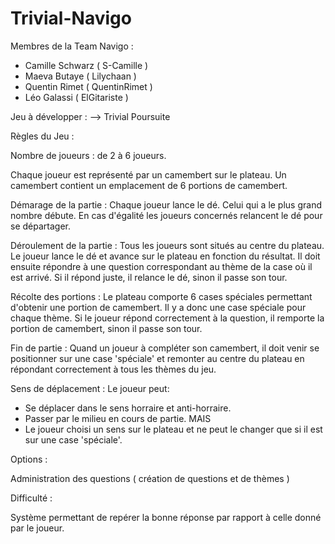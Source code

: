 # Trivial-Navigo

Membres de la Team Navigo :
- Camille Schwarz ( S-Camille )
- Maeva Butaye    ( Lilychaan )
- Quentin Rimet   ( QuentinRimet )
- Léo Galassi     ( ElGitariste )

Jeu à développer : 
--> Trivial Poursuite

Règles du Jeu :

  Nombre de joueurs : de 2 à 6 joueurs.
  
  Chaque joueur est représenté par un camembert sur le plateau.
  Un camembert contient un emplacement de 6 portions de camembert.
  
  Démarage de la partie : 
  Chaque joueur lance le dé. Celui qui a le plus grand nombre débute. En cas d'égalité les joueurs concernés relancent le dé pour se
  départager.
  
  Déroulement de la partie :
  Tous les joueurs sont situés au centre du plateau.
  Le joueur lance le dé et avance sur le plateau en fonction du résultat. Il doit ensuite répondre à une question correspondant
  au thème de la case où il est arrivé. Si il répond juste, il relance le dé, sinon il passe son tour.
  
  Récolte des portions :
  Le plateau comporte 6 cases spéciales permettant d'obtenir une portion de camembert. Il y a donc une case spéciale pour chaque thème.
  Si le joueur répond correctement à la question, il remporte la portion de camembert, sinon il passe son tour.
  
  Fin de partie :
  Quand un joueur à compléter son camembert, il doit venir se positionner sur une case 'spéciale' et remonter au centre du plateau en       répondant correctement à tous les thèmes du jeu.
  
  Sens de déplacement :
  Le joueur peut:
  - Se déplacer dans le sens horraire et anti-horraire.
  - Passer par le milieu en cours de partie.
  MAIS
  - Le joueur choisi un sens sur le plateau et ne peut le changer que si il est sur une case 'spéciale'.
  
  
  
  
  Options :
  
  Administration des questions ( création de questions et de thèmes )
  
  
  Difficulté : 
  
 Système permettant de repérer la bonne réponse par rapport à celle donné par le joueur.
